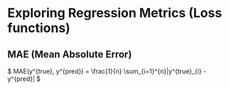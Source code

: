 # Exploring Regression Metrics (Loss functions)
## MAE (Mean Absolute Error)

$ MAE(y^{true}, y^{pred}) = \frac{1}{n} \sum_{i=1}^{n}|y^{true}_{i} - 
y^{pred}| $
